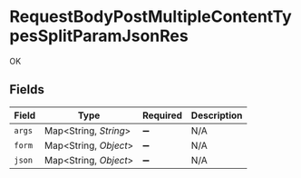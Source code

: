 # RequestBodyPostMultipleContentTypesSplitParamJsonRes

OK


## Fields

| Field                  | Type                   | Required               | Description            |
| ---------------------- | ---------------------- | ---------------------- | ---------------------- |
| `args`                 | Map\<String, *String*> | :heavy_minus_sign:     | N/A                    |
| `form`                 | Map\<String, *Object*> | :heavy_minus_sign:     | N/A                    |
| `json`                 | Map\<String, *Object*> | :heavy_minus_sign:     | N/A                    |